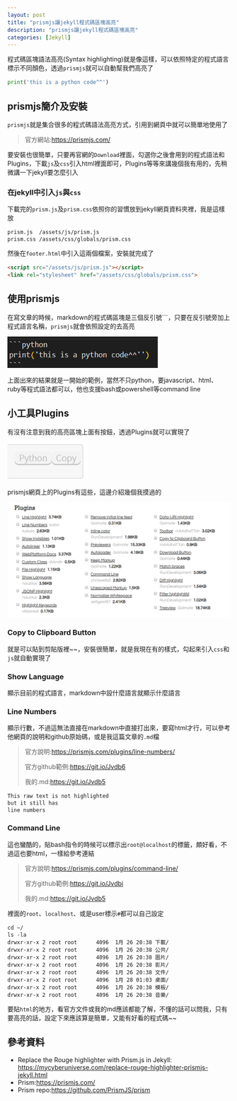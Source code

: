 ```yaml
---
layout: post
title: "prismjs讓jekyll程式碼區塊高亮"
description: "prismjs讓jekyll程式碼區塊高亮"
categories: [Jekyll]
---
```


程式碼區塊語法高亮(Syntax highlighting)就是像這樣，可以依照特定的程式語言標示不同顏色，透過`prismjs`就可以自動幫我們高亮了

```python
print('this is a python code^^')
```
<!--more-->

## prismjs簡介及安裝
`prismjs`就是集合很多的程式碼語法高亮方式，引用到網頁中就可以簡單地使用了
> 官方網站:<https://prismjs.com/>

要安裝也很簡單，只要再官網的`Download`裡面，勾選你之後會用到的程式語法和Plugins，下載`js`及`css`引入html裡面即可，Plugins等等來講幾個我有用的，先稍微講一下jekyll要怎麼引入

### 在jekyll中引入`js`與`css`
下載完的`prism.js`及`prism.css`依照你的習慣放到jekyll網頁資料夾裡，我是這樣放
```
prism.js  /assets/js/prism.js
prism.css /assets/css/globals/prism.css
```
然後在`footer.html`中引入這兩個檔案，安裝就完成了
```html
<script src="/assets/js/prism.js"></script>
<link rel="stylesheet" href="/assets/css/globals/prism.css">
```

## 使用prismjs
在寫文章的時候，markdown的程式碼區塊是三個反引號```，只要在反引號旁加上程式語言名稱，`prismjs`就會依照設定的去高亮

![01](/attachments/2020-04-02-prismjs-in-jekyll/01.png)

上面出來的結果就是一開始的範例，當然不只python，要javascript、html、ruby等程式語法都可以，他也支援bash或powershell等command line

## 小工具Plugins
有沒有注意到我的高亮區塊上面有按鈕，透過Plugins就可以實現了

![02](/attachments/2020-04-02-prismjs-in-jekyll/02.png)

prismjs網頁上的Plugins有這些，這邊介紹幾個我摸過的

![03](/attachments/2020-04-02-prismjs-in-jekyll/03.png)

### Copy to Clipboard Button
就是可以貼到剪貼版裡~~，安裝很簡單，就是我現在有的樣式，勾起來引入`css`和`js`就自動實現了

### Show Language
顯示目前的程式語言，markdown中設什麼語言就顯示什麼語言

### Line Numbers
顯示行數，不過這無法直接在markdown中直接打出來，要寫html才行，可以參考他網頁的說明和github原始碼，或是我這篇文章的`.md`檔
>官方說明:<https://prismjs.com/plugins/line-numbers/>
> 
>官方github範例:<https://git.io/Jvdb6>
> 
>我的.md:<https://git.io/Jvdb5>

<pre class="language-none line-numbers"><code>This raw text is not highlighted
but it still has
line numbers</code></pre>

### Command Line
這也蠻酷的，貼bash指令的時候可以標示出`root@localhost`的標籤，頗好看，不過這也要html，一樣給參考連結
>官方說明:<https://prismjs.com/plugins/command-line/>
>
>官方github範例:<https://git.io/Jvdbi>
>
>我的.md:<https://git.io/Jvdb5>

裡面的`root`、`localhost`、或是user標示`#`都可以自己設定

<pre class="command-line" data-user="root" data-host="localhost" data-output="3-10"><code class="language-bash" >cd ~/
ls -la
drwxr-xr-x 2 root root      4096  1月 26 20:38 下載/
drwxr-xr-x 2 root root      4096  1月 26 20:38 公共/
drwxr-xr-x 2 root root      4096  1月 26 20:38 圖片/
drwxr-xr-x 2 root root      4096  1月 26 20:38 影片/
drwxr-xr-x 2 root root      4096  1月 26 20:38 文件/
drwxr-xr-x 2 root root      4096  1月 28 01:03 桌面/
drwxr-xr-x 2 root root      4096  1月 26 20:38 模板/
drwxr-xr-x 2 root root      4096  1月 26 20:38 音樂/</code></pre>


要貼`html`的地方，看官方文件或我的md應該都能了解，不懂的話可以問我，只有要高亮的話，設定下來應該算是簡單，又能有好看的程式碼~~

## 參考資料
* Replace the Rouge highlighter with Prism.js in Jekyll: <https://mycyberuniverse.com/replace-rouge-highlighter-prismjs-jekyll.html>
* Prism:<https://prismjs.com/>
* Prism repo:<https://github.com/PrismJS/prism>